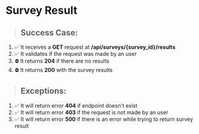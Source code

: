 # Survey Result

> ## Success Case:

1. ✅ It receives a **GET** request at **/api/surveys/{survey_id}/results**
2. ✅ It validates if the request was made by an user
3. ⛔ It returns **204** if there are no results
4. ⛔ It returns **200** with the survey results

> ## Exceptions:

1. ✅ It will return error **404** if endpoint doesn't exist
2. ✅ It will return error **403** if the request is not made by an user
3. ✅ It will return error **500** if there is an error while trying to return survey result
